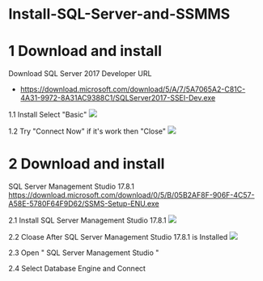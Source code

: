 # Install-SQL-Server-and-SSMMS

# 1 Download and install 
Download SQL Server 2017 Developer URL
- https://download.microsoft.com/download/5/A/7/5A7065A2-C81C-4A31-9972-8A31AC9388C1/SQLServer2017-SSEI-Dev.exe

1.1 Install Select "Basic"
<img src="https://github.com/parkpoomsut/Install-SQL-Server-And-SSMMS/blob/master/assets/2018-08-22_14-29-37.gif?raw=true"/>

1.2 Try "Connect Now" if it's work then "Close"
<img src="https://github.com/parkpoomsut/Install-SQL-Server-And-SSMMS/blob/master/assets/CloseAfter.png?raw=true"/>


# 2 Download and install
SQL Server Management Studio 17.8.1
https://download.microsoft.com/download/0/5/B/05B2AF8F-906F-4C57-A58E-5780F64F9D62/SSMS-Setup-ENU.exe

2.1 Install SQL Server Management Studio 17.8.1
<img src="https://github.com/parkpoomsut/Install-SQL-Server-And-SSMMS/blob/master/assets/2.1install.png?raw=true"/>

2.2 Cloase After SQL Server Management Studio 17.8.1 is Installed
<img src="https://github.com/parkpoomsut/Install-SQL-Server-And-SSMMS/blob/master/assets/installisfinish.gif?raw=true"/>

2.3 Open " SQL Server Management Studio "
<img src=""/>

2.4 Select Database Engine and Connect
<img src=""/>

